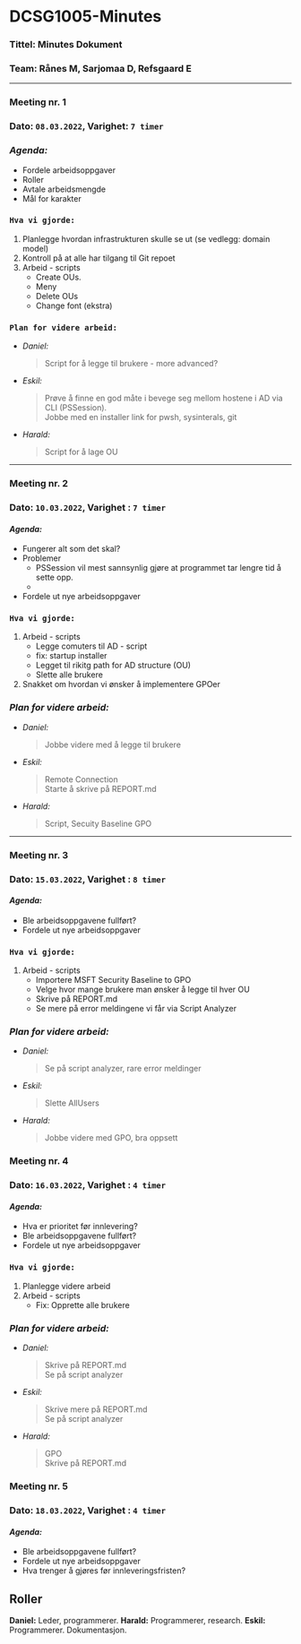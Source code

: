 
# DCSG1005-Minutes

### Tittel: Minutes Dokument
### Team: Rånes M, Sarjomaa D, Refsgaard E
---


### Meeting nr. 1 
### Dato: `08.03.2022`, Varighet: `7 timer`
### *Agenda:*
- Fordele arbeidsoppgaver
- Roller
- Avtale arbeidsmengde
- Mål for karakter

### `Hva vi gjorde:`
1. Planlegge hvordan infrastrukturen skulle se ut (se vedlegg: domain model)
2. Kontroll på at alle har tilgang til Git repoet
3. Arbeid - scripts
    - Create OUs.
    - Meny
    - Delete OUs
    - Change font (ekstra) 

### `Plan for videre arbeid:`
- *Daniel:* 
    >Script for å legge til brukere - more advanced?
- *Eskil:* 
    >Prøve å finne en god måte i bevege seg mellom hostene i AD via CLI (PSSession).  
    >Jobbe med en installer link for pwsh, sysinterals, git
- *Harald:* 
    >Script for å lage OU  

---
### Meeting nr. 2 
### Dato: `10.03.2022`,  Varighet : `7 timer`
#### *Agenda:*
- Fungerer alt som det skal?
- Problemer
    - PSSession vil mest sannsynlig gjøre at programmet tar lengre tid å sette opp.
    - 
- Fordele ut nye arbeidsoppgaver

### `Hva vi gjorde:`
1. Arbeid - scripts
    - Legge comuters til AD - script
    - fix: startup installer
    - Legget til rikitg path for AD structure (OU)
    - Slette alle brukere
2. Snakket om hvordan vi ønsker å implementere GPOer


### *Plan for videre arbeid:*
- *Daniel:* 
    >Jobbe videre med å legge til brukere
- *Eskil:* 
    >Remote Connection  
    >Starte å skrive på REPORT.md
- *Harald:* 
    >Script, Secuity Baseline GPO

---
### Meeting nr. 3 
### Dato: `15.03.2022`,  Varighet : `8 timer`
#### *Agenda:*
- Ble arbeidsoppgavene fullført?
- Fordele ut nye arbeidsoppgaver

### `Hva vi gjorde:`
1. Arbeid - scripts
    - Importere MSFT Security Baseline to GPO
    - Velge hvor mange brukere man ønsker å legge til hver OU
    - Skrive på REPORT.md
    - Se mere på error meldingene vi får via Script Analyzer


### *Plan for videre arbeid:*
- *Daniel:* 
    >Se på script analyzer, rare error meldinger
- *Eskil:* 
    >Slette AllUsers
- *Harald:* 
    >Jobbe videre med GPO, bra oppsett

### Meeting nr. 4 
### Dato: `16.03.2022`,  Varighet : `4 timer`
#### *Agenda:*
- Hva er prioritet før innlevering?
- Ble arbeidsoppgavene fullført?
- Fordele ut nye arbeidsoppgaver

### `Hva vi gjorde:`

1. Planlegge videre arbeid
2. Arbeid - scripts
    - Fix: Opprette alle brukere



### *Plan for videre arbeid:*
- *Daniel:* 
    >Skrive på REPORT.md  
    >Se på script analyzer
- *Eskil:* 
    >Skrive mere på REPORT.md  
    >Se på script analyzer
- *Harald:* 
    >GPO  
    >Skrive på REPORT.md


### Meeting nr. 5 
### Dato: `18.03.2022`,  Varighet : `4 timer`
#### *Agenda:*
- Ble arbeidsoppgavene fullført?
- Fordele ut nye arbeidsoppgaver
- Hva trenger å gjøres før innleveringsfristen? 


## Roller
**Daniel:** Leder, programmerer.
**Harald:** Programmerer, research.
**Eskil:** Programmerer. Dokumentasjon.